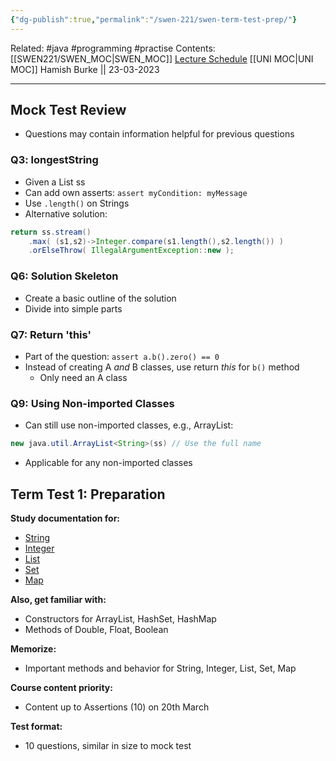 ```yaml
---
{"dg-publish":true,"permalink":"/swen-221/swen-term-test-prep/"}
---
```


Related: #java #programming #practise 
Contents: [[SWEN221/SWEN_MOC\|SWEN_MOC]]
[Lecture Schedule](https://ecs.wgtn.ac.nz/Courses/SWEN221_2023T1/LectureSchedule)
[[UNI MOC\|UNI MOC]]
Hamish Burke || 23-03-2023
***

## Mock Test Review

- Questions may contain information helpful for previous questions

### Q3: longestString

- Given a List<String> ss
- Can add own asserts: `assert myCondition: myMessage`
- Use `.length()` on Strings
- Alternative solution:

```java
return ss.stream()
    .max( (s1,s2)->Integer.compare(s1.length(),s2.length()) )
    .orElseThrow( IllegalArgumentException::new );
```

### Q6: Solution Skeleton

- Create a basic outline of the solution
- Divide into simple parts

### Q7: Return 'this'

- Part of the question: `assert a.b().zero() == 0`
- Instead of creating A *and* B classes, use return *this* for `b()` method
  - Only need an A class

### Q9: Using Non-imported Classes

- Can still use non-imported classes, e.g., ArrayList:

```java
new java.util.ArrayList<String>(ss) // Use the full name
```

- Applicable for any non-imported classes

## Term Test 1: Preparation

**Study documentation for:**

- [String](https://docs.oracle.com/en/java/javase/19/docs/api/java.base/java/lang/String.html)
- [Integer](https://docs.oracle.com/en/java/javase/19/docs/api/java.base/java/lang/Integer.html)
- [List](https://docs.oracle.com/en/java/javase/19/docs/api/java.base/java/util/List.html)
- [Set](https://docs.oracle.com/en/java/javase/19/docs/api/java.base/java/util/Set.html)
- [Map](https://docs.oracle.com/en/java/javase/19/docs/api/java.base/java/util/Map.html)

**Also, get familiar with:**

- Constructors for ArrayList, HashSet, HashMap
- Methods of Double, Float, Boolean

**Memorize:**

- Important methods and behavior for String, Integer, List, Set, Map

**Course content priority:**

- Content up to Assertions (10) on 20th March

**Test format:**

- 10 questions, similar in size to mock test





